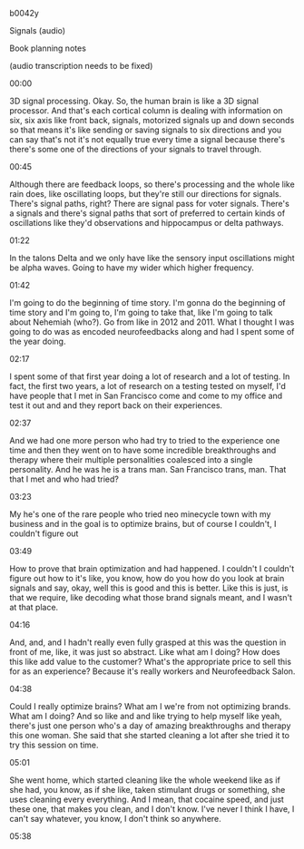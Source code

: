 b0042y

Signals (audio)

Book planning notes

(audio transcription needs to be fixed)

00:00

3D signal processing. Okay. So, the human brain is like a 3D signal processor. And that's each cortical column is dealing with information on six, six axis like front back, signals, motorized signals up and down seconds so that means it's like sending or saving signals to six directions and you can say that's not it's not equally true every time a signal because there's there's some one of the directions of your signals to travel through.

00:45

Although there are feedback loops, so there's processing and the whole like rain does, like oscillating loops, but they're still our directions for signals. There's signal paths, right? There are signal pass for voter signals. There's a signals and there's signal paths that sort of preferred to certain kinds of oscillations like they'd observations and hippocampus or delta pathways.

01:22

In the talons Delta and we only have like the sensory input oscillations might be alpha waves. Going to have my wider which higher frequency.

01:42

I'm going to do the beginning of time story. I'm gonna do the beginning of time story and I'm going to, I'm going to take that, like I'm going to talk about Nehemiah (who?). Go from like in 2012 and 2011. What I thought I was going to do was as encoded neurofeedbacks along and had I spent some of the year doing.

02:17

I spent some of that first year doing a lot of research and a lot of testing. In fact, the first two years, a lot of research on a testing tested on myself, I'd have people that I met in San Francisco come and come to my office and test it out and and they report back on their experiences.

02:37

And we had one more person who had try to tried to the experience one time and then they went on to have some incredible breakthroughs and therapy where their multiple personalities coalesced into a single personality. And he was he is a trans man. San Francisco trans, man. That that I met and who had tried?

03:23

My he's one of the rare people who tried neo minecycle town with my business and in the goal is to optimize brains, but of course I couldn't, I couldn't figure out

03:49

How to prove that brain optimization and had happened. I couldn't I couldn't figure out how to it's like, you know, how do you how do you look at brain signals and say, okay, well this is good and this is better. Like this is just, is that we require, like decoding what those brand signals meant, and I wasn't at that place.

04:16

And, and, and I hadn't really even fully grasped at this was the question in front of me, like, it was just so abstract. Like what am I doing? How does this like add value to the customer? What's the appropriate price to sell this for as an experience? Because it's really workers and Neurofeedback Salon.

04:38

Could I really optimize brains? What am I we're from not optimizing brands. What am I doing? And so like and and like trying to help myself like yeah, there's just one person who's a day of amazing breakthroughs and therapy this one woman. She said that she started cleaning a lot after she tried it to try this session on time.

05:01

She went home, which started cleaning like the whole weekend like as if she had, you know, as if she like, taken stimulant drugs or something, she uses cleaning every everything. And I mean, that cocaine speed, and just these one, that makes you clean, and I don't know. I've never I think I have, I can't say whatever, you know, I don't think so anywhere.

05:38
